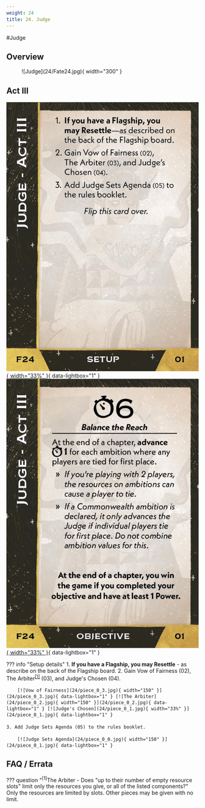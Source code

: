 ```yaml
---
weight: 24
title: 24. Judge
---
```

#Judge
## Overview
<figure markdown="span">
![Judge](24/Fate24.jpg){ width="300" }
</figure>

## Act III

[![Setup](24/piece_1_0.jpg){ width="33%" }](24/piece_1_0.jpg){ data-lightbox="1" }[![Objective](24/back_1_0.jpg){ width="33%" }](24/back_1_0.jpg){ data-lightbox="1" }

??? info "Setup details"
    1. **If you have a Flagship, you may Resettle** - as describe on the back of the Flagship board.
    2. Gain Vow of Fairness (02), The Arbiter<sup><a href="#faq1">[1]</a></sup> (03), and Judge's Chosen (04).
        
        [![Vow of Fairness](24/piece_0_3.jpg){ width="150" }](24/piece_0_3.jpg){ data-lightbox="1" } [![The Arbiter](24/piece_0_2.jpg){ width="150" }](24/piece_0_2.jpg){ data-lightbox="1" } [![Judge's Chosen](24/piece_0_1.jpg){ width="33%" }](24/piece_0_1.jpg){ data-lightbox="1" }

    3. Add Judge Sets Agenda (05) to the rules booklet.
        
        [![Judge Sets Agenda](24/piece_0_0.jpg){ width="150" }](24/piece_0_1.jpg){ data-lightbox="1" }
        
## FAQ / Errata

??? question "<sup>[1]</sup>The Arbiter - Does "up to their number of empty resource slots" limit only the resources you give, or all of the listed components?"
    <a id="faq1"></a>Only the resources are limited by slots. Other pieces may be given with no limit.